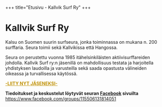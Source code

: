 +++
title="Etusivu - Kallvik Surf Ry"
+++
# Kallvik Surf Ry

Kalsu on Suomen suurin surfseura, jonka toiminnassa on mukana n. 200 surffaria. Seura toimii 
sekä Kallvikissa että Hangossa.

Seura on perustettu vuonna 1985 itähelsinkiläisten aktiivisurffareiden johdolla. Kallvik Surf ry:n jäsenillä on mahdollisuus testata ja 
harjoitella yhdistyksen laudoilla ja varusteilla sekä saada opastusta välineiden oikeassa ja turvallisessa käytössä.

<div class="bigbtn">
    <a href="liittyminen">
	<b style="color:rgb(191,144,0)"><u>-LIITY NYT JÄSENEKSI-</u></b>
    </a>
</div>

<b>Tiedoitukset ja keskustelut löytyvät seuran 
    <a href="https://www.facebook.com/groups/115506131814051">Facebook</a> sivuilta
</b>
<a href="https://www.facebook.com/groups/115506131814051">https://www.facebook.com/groups/115506131814051</a>


